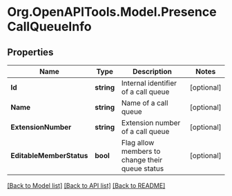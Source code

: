 
# Org.OpenAPITools.Model.PresenceCallQueueInfo

## Properties

Name | Type | Description | Notes
------------ | ------------- | ------------- | -------------
**Id** | **string** | Internal identifier of a call queue | [optional] 
**Name** | **string** | Name of a call queue | [optional] 
**ExtensionNumber** | **string** | Extension number of a call queue | [optional] 
**EditableMemberStatus** | **bool** | Flag allow members to change their queue status | [optional] 

[[Back to Model list]](../README.md#documentation-for-models)
[[Back to API list]](../README.md#documentation-for-api-endpoints)
[[Back to README]](../README.md)


